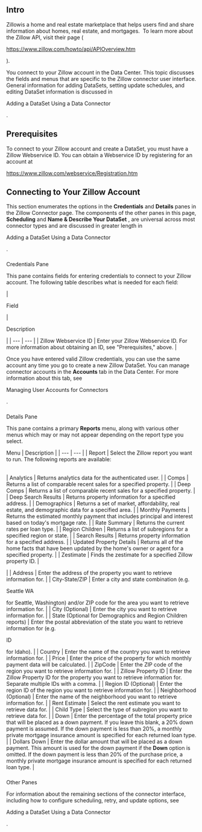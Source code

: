 

Intro
-------

Zillowis a home and real estate marketplace that helps users find and share information about homes, real estate, and mortgages.  To learn more about the Zillow API, visit their page (

https://www.zillow.com/howto/api/APIOverview.htm

).


 You connect to your Zillow account in the Data Center. This topic discusses the fields and menus that are specific to the Zillow connector user interface. General information for adding DataSets, setting update schedules, and editing DataSet information is discussed in

Adding a DataSet Using a Data Connector

.


 Prerequisites
---------------

To connect to your Zillow account and create a DataSet, you must have a Zillow Webservice ID. You can obtain a Webservice ID by registering for an account at

https://www.zillow.com/webservice/Registration.htm

Connecting to Your Zillow Account
-----------------------------------


 This section enumerates the options in the
 **Credentials**
 and
 **Details**
 panes in the Zillow Connector page. The components of the other panes in this page,
 **Scheduling**
 and
 **Name & Describe Your DataSet**
 , are universal across most connector types and are discussed in greater length in

Adding a DataSet Using a Data Connector

.


###

Credentials Pane


 This pane contains fields for entering credentials to connect to your Zillow account. The following table describes what is needed for each field:


|

Field

|

Description

|
| --- | --- |
|
 Zillow Webservice ID
  |
 Enter your Zillow Webservice ID. For more information about obtaining an ID, see "Prerequisites," above.
  |


 Once you have entered valid Zillow credentials, you can use the same account any time you go to create a new Zillow DataSet. You can manage connector accounts in the
 **Accounts**
 tab in the Data Center. For more information about this tab, see

Managing User Accounts for Connectors

.


###
 Details Pane

This pane contains a primary
 **Reports**
 menu, along with various other menus which may or may not appear depending on the report type you select.


 Menu
  |
 Description
  |
| --- | --- |
|
 Report
  |
 Select the Zillow report you want to run. The following reports are available:


|  |  |
| --- | --- |
|
 Analytics
  |
 Returns analytics data for the authenticated user.
  |
|
 Comps
  |
 Returns a list of comparable recent sales for a specified property.
  |
|
 Deep Comps
  |
 Returns a list of comparable recent sales for a specified property.
  |
|
 Deep Search Results
  |
 Returns property information for a specified address.
  |
|
 Demographics
  |
 Returns a set of market, affordability, real estate, and demographic data for a specified area.
  |
|
 Monthly Payments
  |
 Returns the estimated monthly payment that includes principal and interest based on today's mortgage rate.
  |
|
 Rate Summary
  |
 Returns the current rates per loan type.
  |
|
 Region Children
  |
 Returns a list of subregions for a specified region or state.
  |
|
 Search Results
  |
 Returns property information for a specified address.
  |
|
 Updated Property Details
  |
 Returns all of the home facts that have been updated by the home's owner or agent for a specified property.
  |
|
 Zestimate
  |
 Finds the zestimate for a specified Zillow property ID.
  |

|
|
 Address
  |
 Enter the address of the property you want to retrieve information for.
  |
|
 City-State/ZIP
  |
 Enter a city and state combination (e.g.

Seattle WA

for Seattle, Washington) and/or ZIP code for the area you want to retrieve information for.
  |
|
 City (Optional)
  |
 Enter the city you want to retrieve information for.
  |
|
 State (Optional for Demographics and Region Children reports)
  |
 Enter the postal abbreviation of the state you want to retrieve information for (e.g.

ID

for Idaho).
  |
|
 Country
  |
 Enter the name of the country you want to retrieve information for.
  |
|
 Price
  |
 Enter the price of the property for which monthly payment data will be calculated.
  |
|
 ZipCode
  |
 Enter the ZIP code of the region you want to retrieve information for.
  |
|
 Zillow Property ID
  |
 Enter the Zillow Property ID for the property you want to retrieve information for. Separate multiple IDs with a comma.
  |
|
 Region ID (Optional)
  |
 Enter the region ID of the region you want to retrieve information for.
  |
|
 Neighborhood (Optional)
  |
 Enter the name of the neighborhood you want to retrieve information for.
  |
|
 Rent Estimate
  |
 Select the rent estimate you want to retrieve data for.
  |
|
 Child Type
  |
 Select the type of subregion you want to retrieve data for.
  |
|
 Down
  |
 Enter the percentage of the total property price that will be placed as a down payment. If you leave this blank, a 20% down payment is assumed. If the down payment is less than 20%, a monthly private mortgage insurance amount is specified for each returned loan type.
  |
|
 Dollars Down
  |
 Enter the dollar amount that will be placed as a down payment. This amount is used for the down payment if the
 **Down**
 option is omitted. If the down payment is less than 20% of the purchase price, a monthly private mortgage insurance amount is specified for each returned loan type.
  |


###
 Other Panes

For information about the remaining sections of the connector interface, including how to configure scheduling, retry, and update options, see

Adding a DataSet Using a Data Connector

.

